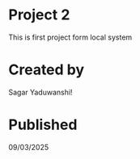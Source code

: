# Project 2
This is first project form local system

# Created by 
Sagar Yaduwanshi!

# Published 
09/03/2025